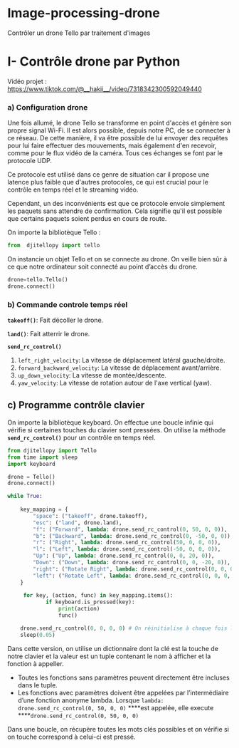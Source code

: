 # Image-processing-drone
Contrôler un drone Tello par traitement d'images

# I- Contrôle drone par Python 

Vidéo projet : <https://www.tiktok.com/@__hakii__/video/7318342300592049440>
### a) Configuration drone
Une fois allumé, le drone Tello se transforme en point d'accès et génère son propre signal Wi-Fi. Il est alors possible, depuis notre PC, de se connecter à ce réseau. De cette manière, il va être possible de lui envoyer des requêtes pour lui faire effectuer des mouvements, mais également d'en recevoir, comme pour le flux vidéo de la caméra. Tous ces échanges se font par le protocole UDP.

Ce protocole est utilisé dans ce genre de situation car il propose une latence plus faible que d'autres protocoles, ce qui est crucial pour le contrôle en temps réel et le streaming vidéo.

Cependant, un des inconvénients est que ce protocole envoie simplement les paquets sans attendre de confirmation. Cela signifie qu'il est possible que certains paquets soient perdus en cours de route.

On importe la bibliotèque Tello :

```python
from  djitellopy import tello
```

On instancie un objet Tello et on se connecte au drone. On veille bien sûr à ce que notre ordinateur soit connecté au point d’accès du drone.

```python
drone=tello.Tello()
drone.connect()
```

### b) Commande controle temps réel

**`takeoff()`**: Fait décoller le drone.

**`land()`**: Fait atterrir le drone.
  
**`send_rc_control()`**

1. `left_right_velocity`: La vitesse de déplacement latéral gauche/droite.
2. `forward_backward_velocity`: La vitesse de déplacement avant/arrière.
3. `up_down_velocity`: La vitesse de montée/descente.
4. `yaw_velocity`: La vitesse de rotation autour de l'axe vertical (yaw).


## c) Programme contrôle clavier

On importe la bibliotèque keyboard. On effectue une boucle infinie qui vérifie si certaines touches du clavier sont pressées. On utilise la méthode **`send_rc_control()`** pour un contrôle en temps réel.

```python
from djitellopy import Tello
from time import sleep
import keyboard

drone = Tello()
drone.connect()

while True:
   
	key_mapping = {
	    "space": ("takeoff", drone.takeoff),
	    "esc": ("land", drone.land),
	    "f": ("Forward", lambda: drone.send_rc_control(0, 50, 0, 0)),
	    "b": ("Backward", lambda: drone.send_rc_control(0, -50, 0, 0)),
	    "r": ("Right", lambda: drone.send_rc_control(50, 0, 0, 0)),
	    "l": ("Left", lambda: drone.send_rc_control(-50, 0, 0, 0)),
	    "Up": ("Up", lambda: drone.send_rc_control(0, 0, 20, 0)),
	    "Down": ("Down", lambda: drone.send_rc_control(0, 0, -20, 0)),
	    "right": ("Rotate Right", lambda: drone.send_rc_control(0, 0, 0, 50)),
	    "left": ("Rotate Left", lambda: drone.send_rc_control(0, 0, 0, -50))
	}
        
     for key, (action, func) in key_mapping.items():
            if keyboard.is_pressed(key):
                print(action)
                func()

    drone.send_rc_control(0, 0, 0, 0) # On réinitialise à chaque fois la vitesse
    sleep(0.05)
```

Dans cette version, on utilise un dictionnaire dont la clé est la touche de notre clavier et la valeur est un tuple contenant le nom à afficher et la fonction à appeller.

- Toutes les fonctions sans paramètres peuvent directement être incluses dans le tuple.
- Les fonctions avec paramètres doivent être appelées par l’intermédiaire d’une fonction anonyme lambda. Lorsque `lambda: drone.send_rc_control(0, 50, 0, 0)` ****est appelée, elle execute ****`drone.send_rc_control(0, 50, 0, 0)`

Dans une boucle, on récupère toutes les mots clés possibles et on vérifie si on touche correspond à celui-ci est pressé.
